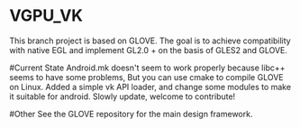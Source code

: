 # VGPU_VK
This branch project is based on GLOVE. The goal is to achieve compatibility with native EGL and implement GL2.0 + on the basis of GLES2 and GLOVE.

#Current State
Android.mk doesn't seem to work properly because libc++ seems to have some problems, But you can use cmake to compile GLOVE on Linux.
Added a simple vk API loader, and change some modules to make it suitable for android.
Slowly update, welcome to contribute!

#Other
See the GLOVE repository for the main design framework.
